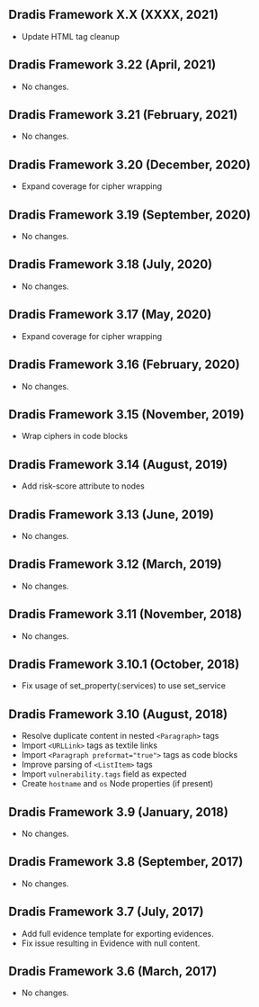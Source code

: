 ## Dradis Framework X.X (XXXX, 2021) ##

*   Update HTML tag cleanup

## Dradis Framework 3.22 (April, 2021) ##

*   No changes.

## Dradis Framework 3.21 (February, 2021) ##

*   No changes.

## Dradis Framework 3.20 (December, 2020) ##

*   Expand coverage for cipher wrapping

## Dradis Framework 3.19 (September, 2020) ##

*   No changes.

## Dradis Framework 3.18 (July, 2020) ##

*   No changes.

## Dradis Framework 3.17 (May, 2020) ##

*   Expand coverage for cipher wrapping

## Dradis Framework 3.16 (February, 2020) ##

*   No changes.

## Dradis Framework 3.15 (November, 2019) ##

*   Wrap ciphers in code blocks

## Dradis Framework 3.14 (August, 2019) ##

*   Add risk-score attribute to nodes

## Dradis Framework 3.13 (June, 2019) ##

*   No changes.

## Dradis Framework 3.12 (March, 2019) ##

*   No changes.

## Dradis Framework 3.11 (November, 2018) ##

*   No changes.

## Dradis Framework 3.10.1 (October, 2018) ##

*   Fix usage of set_property(:services) to use set_service

## Dradis Framework 3.10 (August, 2018) ##

*   Resolve duplicate content in nested `<Paragraph>` tags
*   Import `<URLLink>` tags as textile links
*   Import `<Paragraph preformat="true">` tags as code blocks
*   Improve parsing of `<ListItem>` tags
*   Import `vulnerability.tags` field as expected
*   Create `hostname` and `os` Node properties (if present)

## Dradis Framework 3.9 (January, 2018) ##

*   No changes.

## Dradis Framework 3.8 (September, 2017) ##

*   No changes.

## Dradis Framework 3.7 (July, 2017) ##

*   Add full evidence template for exporting evidences.
*   Fix issue resulting in Evidence with null content.

## Dradis Framework 3.6 (March, 2017) ##

*   No changes.
